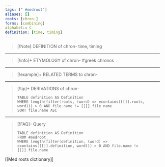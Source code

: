 ```yaml
---
tags: [" #medroot"]
aliases: []
roots: [chron-]
forms: [combining]
alphabet:: C
definition: [time, timing]
---
```

>[!Note] DEFINITION of chron-
>time, timing
_____
>[!info]+ ETYMOLOGY of chron-
>#greek chronos
_____
>[!example]+ RELATED TERMS to chron-
>
_____
>[!tip]+ DERIVATIONS of chron-
>```dataview
>TABLE definition AS Definition 
>WHERE length(filter(roots, (word) => econtains([[]].roots, word))) > 0 AND file.name != [[]].file.name
>SORT file.name ASC
>```
_____
>[!FAQ]- Query
>```dataview
>TABLE definition AS Definition
>FROM #medroot
>WHERE length(filter(definition, (word) => econtains([[]].definition, word))) > 0 AND file.name != [[]].file.name
>```

[[Med roots dictionary]]